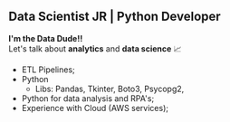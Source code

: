 ## Data Scientist JR | Python Developer
<b>I'm the Data Dude!!</b><br>
Let's talk about <b>analytics</b> and <b>data science</b> 📈

* ETL Pipelines;
* Python
  - Libs: Pandas, Tkinter, Boto3, Psycopg2, 
* Python for data analysis and RPA's;
* Experience with Cloud (AWS services);
